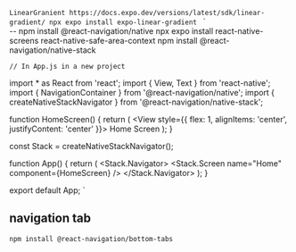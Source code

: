 `LinearGranient
    https://docs.expo.dev/versions/latest/sdk/linear-gradient/
    npx expo install expo-linear-gradient
`
`   
    -- npm install @react-navigation/native
    npx expo install react-native-screens react-native-safe-area-context
    npm install @react-navigation/native-stack


    // In App.js in a new project

import * as React from 'react';
import { View, Text } from 'react-native';
import { NavigationContainer } from '@react-navigation/native';
import { createNativeStackNavigator } from '@react-navigation/native-stack';

function HomeScreen() {
  return (
    <View style={{ flex: 1, alignItems: 'center', justifyContent: 'center' }}>
      <Text>Home Screen</Text>
    </View>
  );
}

const Stack = createNativeStackNavigator();

function App() {
  return (
    <NavigationContainer>
      <Stack.Navigator>
        <Stack.Screen name="Home" component={HomeScreen} />
      </Stack.Navigator>
    </NavigationContainer>
  );
}

export default App;
`


## navigation tab
    npm install @react-navigation/bottom-tabs